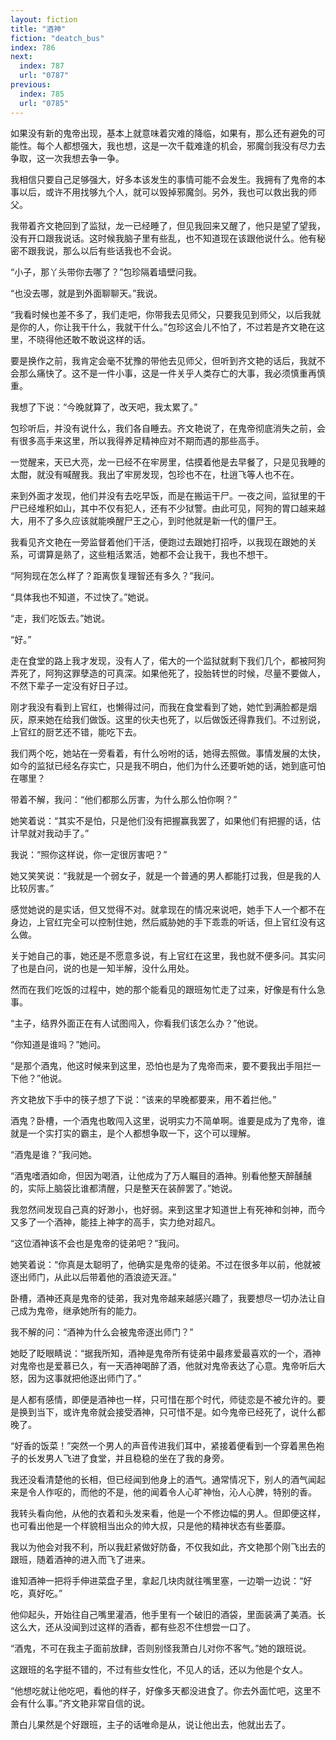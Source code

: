 ```yaml
---
layout: fiction
title: "酒神"
fiction: "deatch_bus"
index: 786
next:
  index: 787
  url: "0787"
previous:
  index: 785
  url: "0785"
---
```

如果没有新的鬼帝出现，基本上就意味着灾难的降临，如果有，那么还有避免的可能性。每个人都想强大，我也想，这是一次千载难逢的机会，邪魔剑我没有尽力去争取，这一次我想去争一争。

我相信只要自己足够强大，好多本该发生的事情可能不会发生。我拥有了鬼帝的本事以后，或许不用找够九个人，就可以毁掉邪魔剑。另外，我也可以救出我的师父。

我带着齐文艳回到了监狱，龙一已经睡了，但见我回来又醒了，他只是望了望我，没有开口跟我说话。这时候我脑子里有些乱，也不知道现在该跟他说什么。他有秘密不跟我说，那么以后有些话我也不会说。

“小子，那丫头带你去哪了？”包珍隔着墙壁问我。

“也没去哪，就是到外面聊聊天。”我说。

“我看时候也差不多了，我们走吧，你带我去见师父，只要我见到师父，以后我就是你的人，你让我干什么，我就干什么。”包珍这会儿不怕了，不过若是齐文艳在这里，不晓得他还敢不敢说这样的话。

要是换作之前，我肯定会毫不犹豫的带他去见师父，但听到齐文艳的话后，我就不会那么痛快了。这不是一件小事，这是一件关乎人类存亡的大事，我必须慎重再慎重。

我想了下说：“今晚就算了，改天吧，我太累了。”

包珍听后，并没有说什么，我们各自睡去。齐文艳说了，在鬼帝彻底消失之前，会有很多高手来这里，所以我得养足精神应对不期而遇的那些高手。

一觉醒来，天已大亮，龙一已经不在牢房里，估摸着他是去早餐了，只是见我睡的太酣，就没有喊醒我。我出了牢房发现，包珍也不在，杜逍飞等人也不在。

来到外面才发现，他们并没有去吃早饭，而是在搬运干尸。一夜之间，监狱里的干尸已经堆积如山，其中不仅有犯人，还有不少狱警。由此可见，阿狗的胃口越来越大，用不了多久应该就能唤醒尸王之心，到时他就是新一代的僵尸王。

我看见齐文艳在一旁监督着他们干活，便跑过去跟她打招呼，以我现在跟她的关系，可谓算是熟了，这些粗活累活，她都不会让我干，我也不想干。

“阿狗现在怎么样了？距离恢复理智还有多久？”我问。

“具体我也不知道，不过快了。”她说。

“走，我们吃饭去。”她说。

“好。”

走在食堂的路上我才发现，没有人了，偌大的一个监狱就剩下我们几个，都被阿狗弄死了，阿狗这罪孽造的可真深。如果他死了，投胎转世的时候，尽量不要做人，不然下辈子一定没有好日子过。

刚才我没有看到上官红，也懒得过问，而我在食堂看到了她，她忙到满脸都是烟灰，原来她在给我们做饭。这里的伙夫也死了，以后做饭还得靠我们。不过别说，上官红的厨艺还不错，能吃下去。

我们两个吃，她站在一旁看着，有什么吩咐的话，她得去照做。事情发展的太快，如今的监狱已经名存实亡，只是我不明白，他们为什么还要听她的话，她到底可怕在哪里？

带着不解，我问：“他们都那么厉害，为什么那么怕你啊？”

她笑着说：“其实不是怕，只是他们没有把握赢我罢了，如果他们有把握的话，估计早就对我动手了。”

我说：“照你这样说，你一定很厉害吧？”

她又笑笑说：“我就是一个弱女子，就是一个普通的男人都能打过我，但是我的人比较厉害。”

感觉她说的是实话，但又觉得不对。就拿现在的情况来说吧，她手下人一个都不在身边，上官红完全可以控制住她，然后威胁她的手下乖乖的听话，但上官红没有这么做。

关于她自己的事，她还是不愿意多说，有上官红在这里，我也就不便多问。其实问了也是白问，说的也是一知半解，没什么用处。

然而在我们吃饭的过程中，她的那个能看见的跟班匆忙走了过来，好像是有什么急事。

“主子，结界外面正在有人试图闯入，你看我们该怎么办？”他说。

“你知道是谁吗？”她问。

“是那个酒鬼，他这时候来到这里，恐怕也是为了鬼帝而来，要不要我出手阻拦一下他？”他说。

齐文艳放下手中的筷子想了下说：“该来的早晚都要来，用不着拦他。”

酒鬼？卧槽，一个酒鬼也敢闯入这里，说明实力不简单啊。谁要是成为了鬼帝，谁就是一个实打实的霸主，是个人都想争取一下，这个可以理解。

“酒鬼是谁？”我问她。

“酒鬼嗜酒如命，但因为喝酒，让他成为了万人瞩目的酒神。别看他整天醉醺醺的，实际上脑袋比谁都清醒，只是整天在装醉罢了。”她说。

我忽然间发现自己真的好渺小，也好弱。来到这里才知道世上有死神和剑神，而今又多了一个酒神，能挂上神字的高手，实力绝对超凡。

“这位酒神该不会也是鬼帝的徒弟吧？”我问。

她笑着说：“你真是太聪明了，他确实是鬼帝的徒弟。不过在很多年以前，他就被逐出师门，从此以后带着他的酒浪迹天涯。”

卧槽，酒神还真是鬼帝的徒弟，我对鬼帝越来越感兴趣了，我要想尽一切办法让自己成为鬼帝，继承她所有的能力。

我不解的问：“酒神为什么会被鬼帝逐出师门？”

她眨了眨眼睛说：“据我所知，酒神是鬼帝所有徒弟中最疼爱最喜欢的一个，酒神对鬼帝也是爱慕已久，有一天酒神喝醉了酒，他就对鬼帝表达了心意。鬼帝听后大怒，因为这事就把他逐出师门了。”

是人都有感情，即便是酒神也一样，只可惜在那个时代，师徒恋是不被允许的。要是换到当下，或许鬼帝就会接受酒神，只可惜不是。如今鬼帝已经死了，说什么都晚了。

“好香的饭菜！”突然一个男人的声音传进我们耳中，紧接着便看到一个穿着黑色袍子的长发男人飞进了食堂，并且稳稳的坐在了我的身旁。

我还没看清楚他的长相，但已经闻到他身上的酒气。通常情况下，别人的酒气闻起来是令人作呕的，而他的不是，他的闻着令人心旷神怡，沁人心脾，特别的香。

我转头看向他，从他的衣着和头发来看，他是一个不修边幅的男人。但即便这样，也可看出他是一个样貌相当出众的帅大叔，只是他的精神状态有些萎靡。

我以为他会对我不利，所以我赶紧做好防备，不仅我如此，齐文艳那个刚飞出去的跟班，随着酒神的进入而飞了进来。

谁知酒神一把将手伸进菜盘子里，拿起几块肉就往嘴里塞，一边嚼一边说：“好吃，真好吃。”

他仰起头，开始往自己嘴里灌酒，他手里有一个破旧的酒袋，里面装满了美酒。长这么大，还从没闻到过这样的酒香，都有些忍不住想尝一口了。

“酒鬼，不可在我主子面前放肆，否则别怪我萧白儿对你不客气。”她的跟班说。

这跟班的名字挺不错的，不过有些女性化，不见人的话，还以为他是个女人。

“他想吃就让他吃吧，看他的样子，好像多天都没进食了。你去外面忙吧，这里不会有什么事。”齐文艳非常自信的说。

萧白儿果然是个好跟班，主子的话唯命是从，说让他出去，他就出去了。